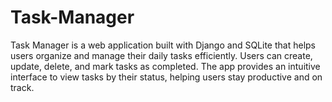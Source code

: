 # Task-Manager
Task Manager is a web application built with Django and SQLite that helps users organize and manage their daily tasks efficiently. Users can create, update, delete, and mark tasks as completed. The app provides an intuitive interface to view tasks by their status, helping users stay productive and on track.
